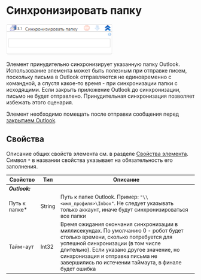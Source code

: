 # Синхронизировать папку

![](<../../../.gitbook/assets/attach_outlook.png>)

Элемент принудительно синхронизирует указанную папку Outlook. Использование элемента может быть полезным при отправке писем, поскольку письма в Outlook отправляются не единовременно с командной, а спустя какое-то время - при синхронизации папки с исходящими. Если закрыть приложение Outlook до синхронизации, письмо не будет отправлено. Принудительная синхронизация позволяет избежать этого сценария.

Элемент необходимо помещать после отправки сообщения перед [закрытием Outlook](https://docs.primo-rpa.ru/primo-rpa/g_elements/el_basic/els_outlook/el_outlook_close). 

## Свойства
Описание общих свойств элемента см. в разделе [Свойства элемента](https://docs.primo-rpa.ru/primo-rpa/primo-studio/process/elements#svoistva-elementa).\
Символ `*` в названии свойства указывает на обязательность его заполнения.

| Свойство             | Тип                   | Описание                                      |
| -------------------- | --------------------- | --------------------------------------------- |
| ***Outlook:*** | |  |
| Путь к папке\*       | String                | Путь к папке Outlook. Пример: `"\\<имя_профиля>\Inbox"`. Не следует указывать только аккаунт, иначе будут синхронизироваться все папки |
| Тайм-аут             | Int32                 | Время ожидания окончания синхронизации в миллисекундах. По умолчанию 0 - робот будет столько времени, сколько потребуется для успешной синхронизации (в том числе длительно). Если указано другое значение, но синхронизация и отправка письма не завершились по истечении таймаута, в финале будет ошибка |

